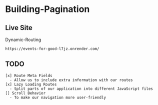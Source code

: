 # Building-Pagination

## Live Site

Dynamic-Routing

```
https://events-for-good-l7jz.onrender.com/
```

## TODO

```
[x] Route Meta Fields
  - Allow us to include extra information with our routes
[x] Lazy Loading Routes
  - Split parts of our application into different JavaScript files
[] Scroll Behavior
  - To make our navigation more user-friendly
```
